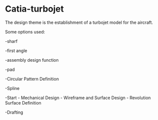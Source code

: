 # Catia-turbojet
The design theme is the establishment of a turbojet model for the aircraft.

Some options used:

-sharf

-first angle

-assembly design function

-pad

-Circular Pattern Definition

-Spline

-Start - Mechanical Design - Wireframe and Surface Design - Revolution Surface Definition 

-Drafting
